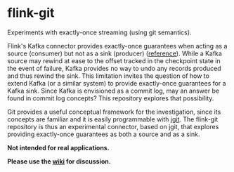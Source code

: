 # flink-git
Experiments with exactly-once streaming (using git semantics).

Flink's Kafka connector provides exactly-once guarantees when acting as a source (consumer) but not as a sink (producer) 
([reference](https://github.com/apache/flink/blob/c77e5ece581cbaaa423f38318d6735a222cf3cd5/flink-streaming-connectors/flink-connector-kafka-base/src/main/java/org/apache/flink/streaming/connectors/kafka/FlinkKafkaProducerBase.java#L53)).
While a Kafka source may rewind at ease to the offset tracked in the checkpoint state in the event of failure, Kafka provides no way to undo 
any records produced and thus rewind the sink.  This limitation invites the question of how to extend Kafka (or a similar system) to
provide exactly-once guarantees for a Kafka sink.  Since Kafka is envisioned as a commit log, may an answer be found in commit log concepts?
This repository explores that possibility.

Git provides a useful conceptual framework for the investigation, since its concepts are familiar and it is easily programmable 
with [jgit](https://eclipse.org/jgit/).   The flink-git repository is thus an experimental connector, based on jgit, that explores 
providing exactly-once guarantees as both a source and as a sink.

**Not intended for real applications.**

**Please use the [wiki](https://github.com/EronWright/flink-git/wiki) for discussion.**
